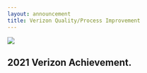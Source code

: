 ```yaml
---
layout: announcement
title: Verizon Quality/Process Improvement
---
```


<img src="{{ site.url }}/img/VZ_certificate_2021.png" class="announcement-image">
<h2 class="message">2021 Verizon Achievement.</h2>
